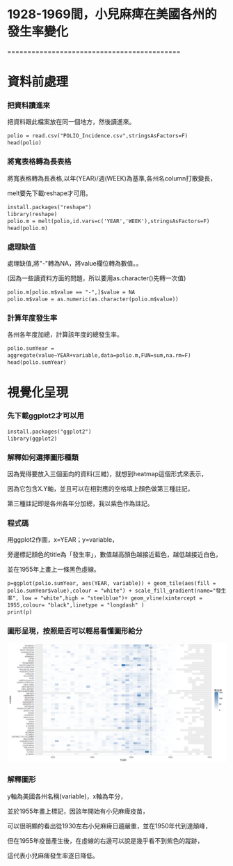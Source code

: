 1928-1969間，小兒麻痺在美國各州的發生率變化
================

===========================================

資料前處理
==========

### 把資料讀進來

把資料跟此檔案放在同一個地方，然後讀進來。

    polio = read.csv("POLIO_Incidence.csv",stringsAsFactors=F) 
    head(polio) 

### 將寬表格轉為長表格

將寬表格轉為長表格,以年(YEAR)/週(WEEK)為基準,各州名column打散變長，

melt要先下載reshape才可用。

    install.packages("reshape") 
    library(reshape) 
    polio.m = melt(polio,id.vars=c('YEAR','WEEK'),stringsAsFactors=F) 
    head(polio.m) 

### 處理缺值

處理缺值,將"-"轉為NA，將value欄位轉為數值。。

(因為一些讀資料方面的問題，所以要用as.character()先轉一次值)

    polio.m[polio.m$value == "-",]$value = NA  
    polio.m$value = as.numeric(as.character(polio.m$value))  

### 計算年度發生率

各州各年度加總，計算該年度的總發生率。

    polio.sumYear = aggregate(value~YEAR+variable,data=polio.m,FUN=sum,na.rm=F) 
    head(polio.sumYear) 

視覺化呈現
==========

### 先下載ggplot2才可以用

    install.packages("ggplot2") 
    library(ggplot2) 

### 解釋如何選擇圖形種類

因為覺得要放入三個面向的資料(三維)，就想到heatmap這個形式來表示，

因為它包含X.Y軸，並且可以在相對應的空格填上顏色做第三種註記，

第三種註記即是各州各年分加總，我以紫色作為註記。

### 程式碼

用ggplot2作圖，x=YEAR；y=variable，

旁邊標記顏色的title為「發生率」，數值越高顏色越接近藍色，越低越接近白色，

並在1955年上畫上一條黑色虛線。

    p=ggplot(polio.sumYear, aes(YEAR, variable)) + geom_tile(aes(fill = polio.sumYear$value),colour = "white") + scale_fill_gradient(name="發生率", low = "white",high = "steelblue")+ geom_vline(xintercept = 1955,colour= "black",linetype = "longdash" )  
    print(p) 

### 圖形呈現，按照是否可以輕易看懂圖形給分

![小兒麻痺在美國各州的發生率變化](https://raw.githubusercontent.com/eggheadtu/0515/master/pic0517.png)

### 解釋圖形

y軸為美國各州名稱(variable)，x軸為年分，

並於1955年畫上標記，因該年開始有小兒麻痺疫苗，

可以很明顯的看出從1930左右小兒麻痺日趨嚴重，並在1950年代到達顛峰，

但在1955年疫苗產生後，在虛線的右邊可以說是幾乎看不到紫色的蹤跡，

這代表小兒麻痺發生率逐日降低。
